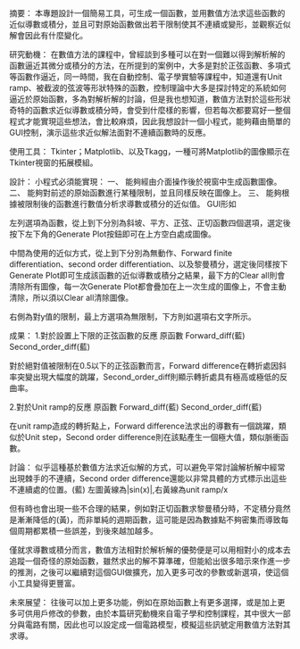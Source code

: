 摘要：
本專題設計一個簡易工具，可生成一個函數，並用數值方法求這些函數的近似導數或積分，並且可對原始函數做出若干限制使其不連續或變形，並觀察近似解會因此有什麼變化。

研究動機：
在數值方法的課程中，曾經談到多種可以在對一個難以得到解析解的函數逼近其微分或積分的方法，在所提到的案例中，大多是對於正弦函數、多項式等函數作逼近，同一時間，我在自動控制、電子學實驗等課程中，知道還有Unit ramp、被截波的弦波等形狀特殊的函數，控制理論中大多是探討特定的系統如何逼近於原始函數，多為對解析解的討論，但是我也想知道，數值方法對於這些形狀奇特的函數求近似導數或積分時，會受到什麼樣的影響，但若每次都要寫好一整個程式才能實現這些想法，會比較麻煩，因此我想設計一個小程式，能夠藉由簡單的GUI控制，演示這些求近似解法面對不連續函數時的反應。

使用工具：
Tkinter；Matplotlib、以及Tkagg，一種可將Matplotlib的圖像顯示在Tkinter視窗的拓展模組。

設計：
小程式必須能實現：
一、	能夠經由介面操作後於視窗中生成函數圖像。
二、	能夠對前述的原始函數進行某種限制，並且同樣反映在圖像上。
三、	能夠根據被限制後的函數進行數值分析求導數或積分的近似值。
GUI形如
 
左列選項為函數，從上到下分別為斜坡、平方、正弦、正切函數四個選項，選定後按下左下角的Generate Plot按鈕即可在上方空白處成圖像。

中間為使用的近似方式，從上到下分別為無動作、Forward finite differentiation、second order differentiation、以及黎曼積分，選定後同樣按下Generate Plot即可生成該函數的近似導數或積分之結果，最下方的Clear all則會清除所有圖像，每一次Generate Plot都會疊加在上一次生成的圖像上，不會主動清除，所以須以Clear all清除圖像。

右側為對y值的限制，最上方選項為無限制，下方則如選項右文字所示。

成果：
1.對於設置上下限的正弦函數的反應
原函數	Forward_diff(藍)	Second_order_diff(藍)
 	 	 
對於絕對值被限制在0.5以下的正弦函數而言，Forward difference在轉折處因斜率突變出現大幅度的跳躍，Second_order_diff則顯示轉折處具有極高或極低的反曲率。

2.對於Unit ramp的反應
原函數	Forward_diff(藍)	Second_order_diff(藍)
 	 	 
在unit ramp造成的轉折點上，Forward difference法求出的導數有一個跳躍，類似於Unit step，Second order difference則在該點產生一個極大值，類似脈衝函數。



討論：
似乎這種基於數值方法求近似解的方式，可以避免平常討論解析解中經常出現棘手的不連續，Second order difference還能以非常具體的方式標示出這些不連續處的位置。(藍)
左圖黃線為|sin(x)|,右黃線為unit ramp/x
   
但有時也會出現一些不合理的結果，例如對正切函數求黎曼積分時，不定積分竟然是漸漸降低的(黃)，而非單純的週期函數，這可能是因為數據點不夠密集而導致每個周期都累積一些誤差，到後來越加越多。
 

僅就求導數或積分而言，數值方法相對於解析解的優勢便是可以用相對小的成本去追蹤一個奇怪的原始函數，雖然求出的解不算準確，但能給出很多暗示來作進一步的推測，之後可以繼續對這個GUI做擴充，加入更多可改的參數或新選項，使這個小工具變得更豐富。

未來展望：
往後可以加上更多功能，例如在原始函數上有更多選擇，或是加上更多可供用戶修改的參數，由於本篇研究動機來自電子學和控制課程，其中很大一部分與電路有關，因此也可以設定成一個電路模型，模擬這些訊號定用數值方法對其求導。

